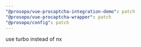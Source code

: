 ```yaml
---
"@prosopo/vue-procaptcha-integration-demo": patch
"@prosopo/vue-procaptcha-wrapper": patch
"@prosopo/config": patch
---
```


use turbo instead of nx
  